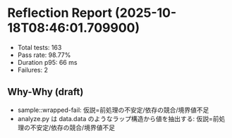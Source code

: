 # Reflection Report (2025-10-18T08:46:01.709900)

- Total tests: 163
- Pass rate: 98.77%
- Duration p95: 66 ms
- Failures: 2

## Why-Why (draft)
- sample::wrapped-fail: 仮説=前処理の不安定/依存の競合/境界値不足
- analyze.py は data.data のようなラップ構造から値を抽出する: 仮説=前処理の不安定/依存の競合/境界値不足
